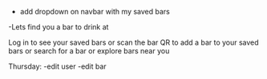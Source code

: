 - add dropdown on navbar with my saved bars

-Lets find you a bar to drink at

Log in to see your saved bars
or scan the bar QR to add a bar to your saved bars
or search for a bar
or explore bars near you

Thursday:
-edit user
-edit bar